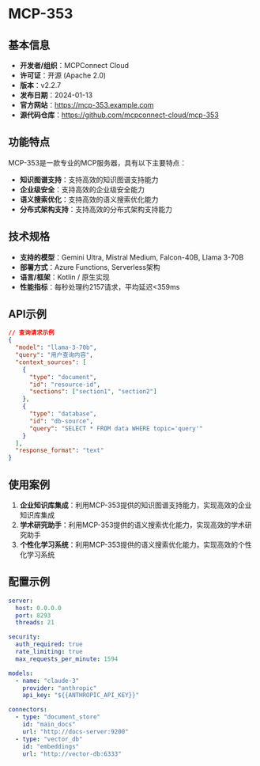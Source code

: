 # MCP-353

## 基本信息

- **开发者/组织**：MCPConnect Cloud
- **许可证**：开源 (Apache 2.0)
- **版本**：v2.2.7
- **发布日期**：2024-01-13
- **官方网站**：https://mcp-353.example.com
- **源代码仓库**：https://github.com/mcpconnect-cloud/mcp-353

## 功能特点

MCP-353是一款专业的MCP服务器，具有以下主要特点：

- **知识图谱支持**：支持高效的知识图谱支持能力
- **企业级安全**：支持高效的企业级安全能力
- **语义搜索优化**：支持高效的语义搜索优化能力
- **分布式架构支持**：支持高效的分布式架构支持能力


## 技术规格

- **支持的模型**：Gemini Ultra, Mistral Medium, Falcon-40B, Llama 3-70B
- **部署方式**：Azure Functions, Serverless架构
- **语言/框架**：Kotlin / 原生实现
- **性能指标**：每秒处理约2157请求，平均延迟<359ms

## API示例

```json
// 查询请求示例
{
  "model": "llama-3-70b",
  "query": "用户查询内容",
  "context_sources": [
    {
      "type": "document",
      "id": "resource-id",
      "sections": ["section1", "section2"]
    },
    {
      "type": "database",
      "id": "db-source",
      "query": "SELECT * FROM data WHERE topic='query'"
    }
  ],
  "response_format": "text"
}
```

## 使用案例

1. **企业知识库集成**：利用MCP-353提供的知识图谱支持能力，实现高效的企业知识库集成
2. **学术研究助手**：利用MCP-353提供的语义搜索优化能力，实现高效的学术研究助手
3. **个性化学习系统**：利用MCP-353提供的语义搜索优化能力，实现高效的个性化学习系统


## 配置示例

```yaml
server:
  host: 0.0.0.0
  port: 8293
  threads: 21

security:
  auth_required: true
  rate_limiting: true
  max_requests_per_minute: 1594

models:
  - name: "claude-3"
    provider: "anthropic"
    api_key: "${{ANTHROPIC_API_KEY}}"

connectors:
  - type: "document_store"
    id: "main_docs"
    url: "http://docs-server:9200"
  - type: "vector_db"
    id: "embeddings"
    url: "http://vector-db:6333"
```
